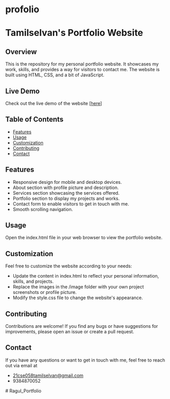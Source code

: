# profolio
# Tamilselvan's Portfolio Website

## Overview

This is the repository for my personal portfolio website. It showcases my work, skills, and provides a way for visitors to contact me. The website is built using HTML, CSS, and a bit of JavaScript.

## Live Demo

Check out the live demo of the website [[here](https://tamilselvan6.github.io/profolio/)]

## Table of Contents

- [Features](#features)
- [Usage](#usage)
- [Customization](#customization)
- [Contributing](#contributing)
- [Contact](#contact)

## Features

- Responsive design for mobile and desktop devices.
- About section with profile picture and description.
- Services section showcasing the services offered.
- Portfolio section to display my projects and works.
- Contact form to enable visitors to get in touch with me.
- Smooth scrolling navigation.

## Usage
Open the index.html file in your web browser to view the portfolio website.

## Customization
Feel free to customize the website according to your needs:

- Update the content in index.html to reflect your personal information, skills, and projects.
- Replace the images in the /image folder with your own project screenshots or profile picture.
- Modify the style.css file to change the website's appearance.

## Contributing
Contributions are welcome! If you find any bugs or have suggestions for improvements, please open an issue or create a pull request.

## Contact
If you have any questions or want to get in touch with me, feel free to reach out via email at 
- 21cse058tamilselvan@gmail.com
- 9384870052

#   R a g u l _ P o r t f o l i o  
 